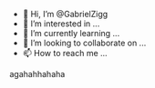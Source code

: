 - 👋 Hi, I’m @GabrielZigg
- 👀 I’m interested in ...
- 🌱 I’m currently learning ...
- 💞️ I’m looking to collaborate on ...
- 📫 How to reach me ...

<!---
GabrielZigg/GabrielZigg is a ✨ special ✨ repository because its `README.md` (this file) appears on your GitHub profile.
You can click the Preview link to take a look at your changes.
--->agahahhahaha
